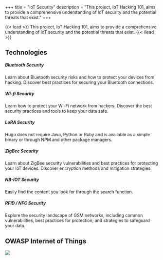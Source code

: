 +++
title = "IoT Security"
description = "This project, IoT Hacking 101, aims to provide a comprehensive understanding of IoT security and the potential threats that exist."
+++

{{< lead >}}
This project, IoT Hacking 101, aims to provide a comprehensive understanding of IoT security and the potential threats that exist.
{{< /lead >}}


## Technologies
<div class="row py-3 mb-5">
	<div class="col-md-4">
		<div class="card flex-row border-0">
			<div class="mt-3">
				<span class="fas fa-tachometer-alt fa-2x text-primary"></span>
			</div>
			<div class="card-body pl-2">
				<h5 class="card-title">
					Bluetooth Security
				</h5>
				<p class="card-text text-muted">
					Learn about Bluetooth security risks and how to protect your devices from hacking. Discover best practices for securing your Bluetooth connections.
				</p>
			</div>
		</div>
	</div>
	<div class="col-md-4">
		<div class="card flex-row border-0">
			<div class="mt-3">
				<span class="fas fa-paint-brush fa-2x text-primary"></span>
			</div>
			<div class="card-body pl-2">
				<h5 class="card-title">
					Wi-fi Security
				</h5>
				<p class="card-text text-muted">
					Learn how to protect your Wi-Fi network from hackers. Discover the best security practices and tools to keep your data safe.
				</p>
			</div>
		</div>
	</div>
	<div class="col-md-4">
		<div class="card flex-row border-0">
			<div class="mt-3">
				<span class="fas fa-project-diagram fa-2x text-primary"></span>
			</div>
			<div class="card-body pl-2">
				<h5 class="card-title">
					LoRA Security
				</h5>
				<p class="card-text text-muted">
					Hugo does not require Java, Python or Ruby and is available as a simple binary or through NPM and other package managers.
				</p>
			</div>
		</div>
	</div>
	<div class="col-md-4">
		<div class="card flex-row border-0">
			<div class="mt-3">
				<span class="fas fa-cogs fa-2x text-primary"></span>
			</div>
			<div class="card-body pl-2">
				<h5 class="card-title">
					ZigBee Security
				</h5>
				<p class="card-text text-muted">
					Learn about ZigBee security vulnerabilities and best practices for protecting your IoT devices. Discover encryption methods and mitigation strategies.
				</p>
			</div>
		</div>
	</div>
	<div class="col-md-4">
		<div class="card flex-row border-0">
			<div class="mt-3">
				<span class="fas fa-search fa-2x text-primary"></span>
			</div>
			<div class="card-body pl-2">
				<h5 class="card-title">
					NB-IOT Security
				</h5>
				<p class="card-text text-muted">
					Easily find the content you look for through the search function.
				</p>
			</div>
		</div>
	</div>
	<div class="col-md-4">
		<div class="card flex-row border-0">
			<div class="mt-3">
				<span class="fas fa-code fa-2x text-primary"></span>
			</div>
			<div class="card-body pl-2">
				<h5 class="card-title">
					RFID / NFC Security
				</h5>
				<p class="card-text text-muted">
					Explore the security landscape of GSM networks, including common vulnerabilities, best practices for protection, and strategies to safeguard your data.
				</p>
			</div>
		</div>
	</div>

</div>

## OWASP Internet of Things


<img src="/images/OWASP-IoT-Top-10-2018-final.jpg"></img>
